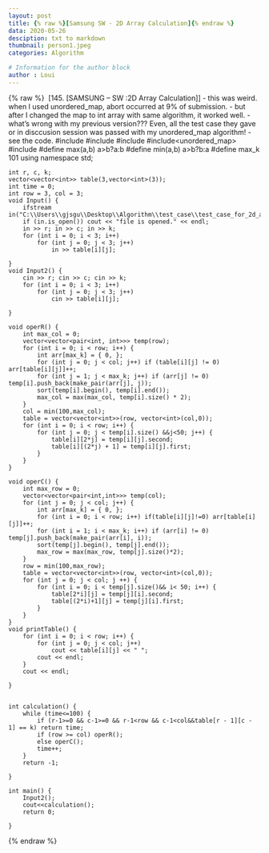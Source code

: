 ```yaml
---
layout: post
title: {% raw %}[Samsung SW - 2D Array Calculation]{% endraw %}
data: 2020-05-26
desciption: txt to markdown
thumbnail: person1.jpeg
categories: Algorithm

# Information for the author block
author : Loui
---
```


{% raw %}
	﻿
	[145. [SAMSUNG – SW :2D Array Calculation]]
	- this was weird. when I used unordered_map, abort occurred at 9% of submission.
	- but after I changed the map to int array with same algorithm, it worked well.
	- what’s wrong with my previous version??? Even, all the test case they gave or in disccusion session was passed with my unordered_map algorithm!
	- see the code.
	#include<iostream>
	#include<fstream>
	#include<vector>
	#include<unordered_map>
	#include<algorithm>
	#define max(a,b) a>b?a:b
	#define min(a,b) a>b?b:a
	#define max_k 101
	using namespace std;
	
	
	int r, c, k;
	vector<vector<int>> table(3,vector<int>(3));
	int time = 0;
	int row = 3, col = 3;
	void Input() {
		ifstream in("C:\\Users\\gjsgu\\Desktop\\Algorithm\\test_case\\test_case_for_2d_array_calculation.txt");
		if (in.is_open()) cout << "file is opened." << endl;
		in >> r; in >> c; in >> k;
		for (int i = 0; i < 3; i++)
			for (int j = 0; j < 3; j++)
				in >> table[i][j];
		
	}
	void Input2() {
		cin >> r; cin >> c; cin >> k;
		for (int i = 0; i < 3; i++)
			for (int j = 0; j < 3; j++)
				cin >> table[i][j];
	
	}
	
	void operR() {
		int max_col = 0;
		vector<vector<pair<int, int>>> temp(row);
		for (int i = 0; i < row; i++) {
			int arr[max_k] = { 0, };
			for (int j = 0; j < col; j++) if (table[i][j] != 0) arr[table[i][j]]++;
			for (int j = 1; j < max_k; j++) if (arr[j] != 0) temp[i].push_back(make_pair(arr[j], j));
			sort(temp[i].begin(), temp[i].end());
			max_col = max(max_col, temp[i].size() * 2);
		}
		col = min(100,max_col);
		table = vector<vector<int>>(row, vector<int>(col,0));
		for (int i = 0; i < row; i++) {
			for (int j = 0; j < temp[i].size() &&j<50; j++) {
				table[i][2*j] = temp[i][j].second;
				table[i][(2*j) + 1] = temp[i][j].first;
			}
		}
	}
	
	void operC() {
		int max_row = 0;
		vector<vector<pair<int,int>>> temp(col);
		for (int j = 0; j < col; j++) {
			int arr[max_k] = { 0, };
			for (int i = 0; i < row; i++) if(table[i][j]!=0) arr[table[i][j]]++;
			for (int i = 1; i < max_k; i++) if (arr[i] != 0) temp[j].push_back(make_pair(arr[i], i));
			sort(temp[j].begin(), temp[j].end());
			max_row = max(max_row, temp[j].size()*2);
		}
		row = min(100,max_row);
		table = vector<vector<int>>(row, vector<int>(col,0));
		for (int j = 0; j < col; j ++) {
			for (int i = 0; i < temp[j].size()&& i< 50; i++) {
				table[2*i][j] = temp[j][i].second;
				table[(2*i)+1][j] = temp[j][i].first;
			}
		}
	}
	void printTable() {
		for (int i = 0; i < row; i++) {
			for (int j = 0; j < col; j++)
				cout << table[i][j] << " ";
			cout << endl;
		}
		cout << endl;
	
	}
	
	
	int calculation() {
		while (time<=100) {
			if (r-1>=0 && c-1>=0 && r-1<row && c-1<col&&table[r - 1][c - 1] == k) return time;
			if (row >= col) operR();
			else operC();
			time++;
		}
		return -1;
	
	}
	
	int main() {
		Input2();
		cout<<calculation();
		return 0;
		
	}
	
{% endraw %}
